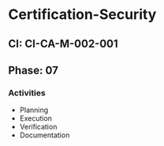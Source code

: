 # Certification-Security

## CI: CI-CA-M-002-001
## Phase: 07

### Activities
- Planning
- Execution
- Verification
- Documentation
